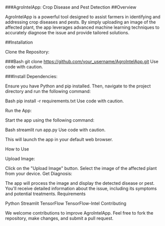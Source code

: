 ###AgroIntelApp: Crop Disease and Pest Detection
##Overview

AgroIntelApp is a powerful tool designed to assist farmers in identifying and addressing crop diseases and pests. By simply uploading an image of the affected plant, the app leverages advanced machine learning techniques to accurately diagnose the issue and provide tailored solutions.

##Installation

Clone the Repository:

###Bash
git clone https://github.com/your_username/AgroIntelApp.git
Use code with caution.

###Install Dependencies:

Ensure you have Python and pip installed. Then, navigate to the project directory and run the following command:

Bash
pip install -r requirements.txt
Use code with caution.

Run the App:

Start the app using the following command:

Bash
streamlit run app.py
Use code with caution.

This will launch the app in your default web browser.

How to Use

Upload Image:

Click on the "Upload Image" button.
Select the image of the affected plant from your device.
Get Diagnosis:

The app will process the image and display the detected disease or pest.
You'll receive detailed information about the issue, including its symptoms and potential treatments.
Requirements

Python
Streamlit
TensorFlow
TensorFlow-Intel
Contributing

We welcome contributions to improve AgroIntelApp. Feel free to fork the repository, make changes, and submit a pull request.
